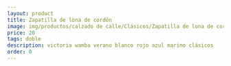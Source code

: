 ```yaml
---
layout: product
title: Zapatilla de lona de cordón
image: img/productos/calzado de calle/Clásicos/Zapatilla de lona de cordón=20=doble=victoria wamba verano blanco rojo azul marino clásicos.webp
price: 20
tags: doble
description: victoria wamba verano blanco rojo azul marino clásicos
order: 0
---
```

